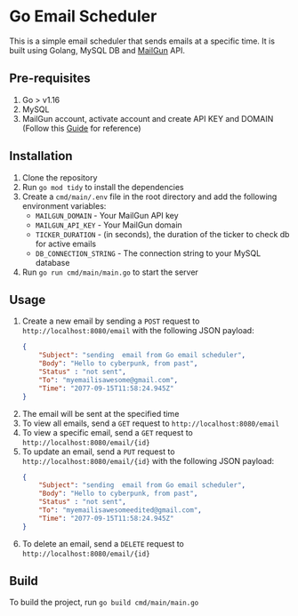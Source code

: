 # Go Email Scheduler

This is a simple email scheduler that sends emails at a specific time. It is built using Golang, MySQL DB and [MailGun](https://www.mailgun.com/) API.

## Pre-requisites

1. Go > v1.16
2. MySQL
3. MailGun account, activate account and create API KEY and DOMAIN (Follow this [Guide](https://documentation.mailgun.com/docs/mailgun/user-manual/get-started/) for reference)

## Installation

1. Clone the repository
2. Run `go mod tidy` to install the dependencies
3. Create a `cmd/main/.env` file in the root directory and add the following environment variables:
    - `MAILGUN_DOMAIN` - Your MailGun API key
    - `MAILGUN_API_KEY` - Your MailGun domain
    - `TICKER_DURATION` - (in seconds), the duration of the ticker to check db for active emails
    - `DB_CONNECTION_STRING` - The connection string to your MySQL database
4. Run `go run cmd/main/main.go` to start the server

## Usage

1. Create a new email by sending a `POST` request to `http://localhost:8080/email` with the following JSON payload:
    ```json
    {
        "Subject": "sending  email from Go email scheduler",
        "Body": "Hello to cyberpunk, from past",
        "Status" : "not sent",
        "To": "myemailisawesome@gmail.com",
        "Time": "2077-09-15T11:58:24.945Z"
    }
    ```
2. The email will be sent at the specified time
3. To view all emails, send a `GET` request to `http://localhost:8080/email`
4. To view a specific email, send a `GET` request to `http://localhost:8080/email/{id}`
5. To update an email, send a `PUT` request to `http://localhost:8080/email/{id}` with the following JSON payload:
    ```json
    {
        "Subject": "sending  email from Go email scheduler",
        "Body": "Hello to cyberpunk, from past",
        "Status" : "not sent",
        "To": "myemailisawesomeedited@gmail.com",
        "Time": "2077-09-15T11:58:24.945Z"
    }
    ```
6. To delete an email, send a `DELETE` request to `http://localhost:8080/email/{id}`


## Build

To build the project, run `go build cmd/main/main.go`


